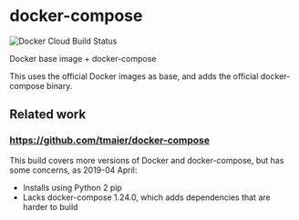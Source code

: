# docker-compose

![Docker Cloud Build Status](https://img.shields.io/docker/cloud/build/pidelport/docker-compose.svg)

Docker base image + docker-compose

This uses the official Docker images as base, and adds the official docker-compose binary.

## Related work

### <https://github.com/tmaier/docker-compose>

This build covers more versions of Docker and docker-compose,
but has some concerns, as 2019-04 April:

* Installs using Python 2 pip
* Lacks docker-compose 1.24.0, which adds dependencies that are harder to build
